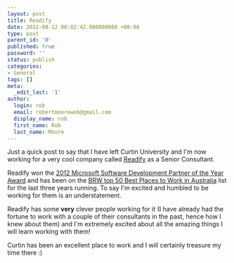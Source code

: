 ```yaml
---
layout: post
title: Readify
date: 2012-08-12 00:02:42.000000000 +08:00
type: post
parent_id: '0'
published: true
password: ''
status: publish
categories:
- General
tags: []
meta:
  _edit_last: '1'
author:
  login: rob
  email: robertmooreweb@gmail.com
  display_name: rob
  first_name: Rob
  last_name: Moore
---
```



Just a quick post to say that I have left Curtin University and I'm now working for a very cool company called [Readify](http://readify.net/) as a Senior Consultant.



Readify won the [2012 Microsoft Software Development Partner of the Year Award](http://readify.net/who-we-are/news/2012/readify-win-the-2012-microsoft-software-development-partner-of-the-year-award) and has been on the [BRW top 50 Best Places to Work in Australia](http://readify.net/who-we-are/news/2012/readify-named-brws-27th-best-place-to-work-in-australia) list for the last three years running. To say I'm excited and humbled to be working for them is an understatement.



Readify has some **very** clever people working for it (I have already had the fortune to work with a couple of their consultants in the past, hence how I knew about them) and I'm extremely excited about all the amazing things I will learn working with them!



Curtin has been an excellent place to work and I will certainly treasure my time there :)

